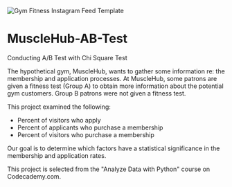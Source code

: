![Gym Fitness Instagram Feed Template](https://user-images.githubusercontent.com/93561950/155031689-d6798116-58f1-4b9b-bd54-81a0a128de80.png)


# MuscleHub-AB-Test
Conducting A/B Test with Chi Square Test 

The hypothetical gym, MuscleHub, wants to gather some information re: the membership and application processes. At MuscleHub, some patrons are given a fitness test (Group A) to obtain more information about the potential gym customers. Group B patrons were not given a fitness test. 

This project examined the following:
- Percent of visitors who apply
- Percent of applicants who purchase a membership
- Percent of visitors who purchase a membership

Our goal is to determine which factors have a statistical significance in the membership and application rates. 

This project is selected from the "Analyze Data with Python" course on Codecademy.com.
